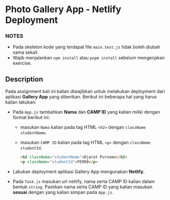 # Photo Gallery App - Netlify Deployment

### NOTES

- Pada skeleton kode yang terdapat file `main.test.js` tidak boleh diubah sama sekali.
- Wajib menjalankan `npm install` atau `pnpm install` sebelum mengerjakan exercise.

## Description

Pada assignment kali ini kalian diwajibkan untuk melakukan deployment dari aplikasi **Gallery App** yang diberikan. Berikut ini beberapa hal yang harus kalian lakukan:

- Pada `App.js` tambahkan **Nama** dan **CAMP ID** yang kalian miliki dengan format berikut ini:

  - masukan `Nama` kalian pada tag HTML `<h2>` dengan `className` `studentName`.
  - masukan `CAMP ID` kalian pada tag HTML `<p>` dengan `className` `studentId`.

    ```html
    <h2 className="studentName">Djarot Purnomo</h2>
    <p className="studentId">FE999</p>
    ```

- Lakukan deployment aplikasi Gallery App mengunakan **Netlify**.

- Pada `Task.js` masukan url netlify, nama serta CAMP ID kalian dalam bentuk `string`. Pastikan nama serta CAMP ID yang kalian masukan **sesuai** dengan yang kalian simpan pada `App.js`.
